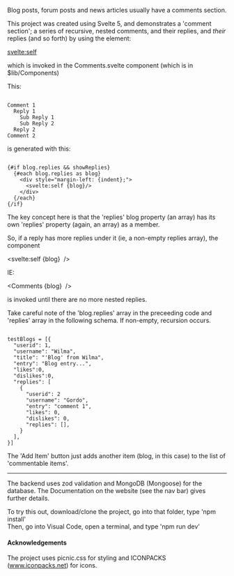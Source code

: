 
Blog posts, forum posts and news articles usually have a comments section.

This project was created using Svelte 5, and demonstrates a 'comment section'; a series of recursive, nested comments, and their replies, and _their_ replies (and so forth) by using the element:

<svelte:self>

which is invoked in the Comments.svelte component (which is in $lib/Components)

This:
```

Comment 1
  Reply 1
    Sub Reply 1    
    Sub Reply 2
  Reply 2
Comment 2

```
is generated with this:

```

{#if blog.replies && showReplies}
  {#each blog.replies as blog}
    <div style="margin-left: {indent};">   
      <svelte:self {blog}/>
    </div>
  {/each}
{/if}

```

The key concept here is that the 'replies' blog property (an array) has its own 'replies' property (again, an array) as a member.

So, if a reply has more replies under it (ie, a non-empty replies array), the component

<svelte:self {blog}  />

IE:

<Comments {blog}  />

is invoked until there are no more nested replies.

Take careful note of the 'blog.replies' array in the preceeding code and 'replies' array in the following schema. If non-empty, recursion occurs.
```

testBlogs = [{
  "userid": 1,
  "username": "Wilma",
  "title": "'Blog' from Wilma",  
  "entry": "Blog entry...",
  "likes":0,
  "dislikes":0,
  "replies": [
    {
      "userid": 2
      "username": "Gordo",
      "entry": "comment 1",
      "likes": 0,
      "dislikes": 0,
      "replies": [],
    }
  ],
}]

```

The 'Add Item' button just adds another item (blog, in this case) to the list of 'commentable items'.


---

The backend uses zod validation and MongoDB (Mongoose) for the database.  The Documentation on the website (see the nav bar) gives further details.


To try this out, download/clone the project, go into that folder, type 'npm install'\
Then, go into Visual Code, open a terminal, and type 'npm run dev'

#### Acknowledgements

The project uses picnic.css for styling and ICONPACKS (www.iconpacks.net) for icons.



